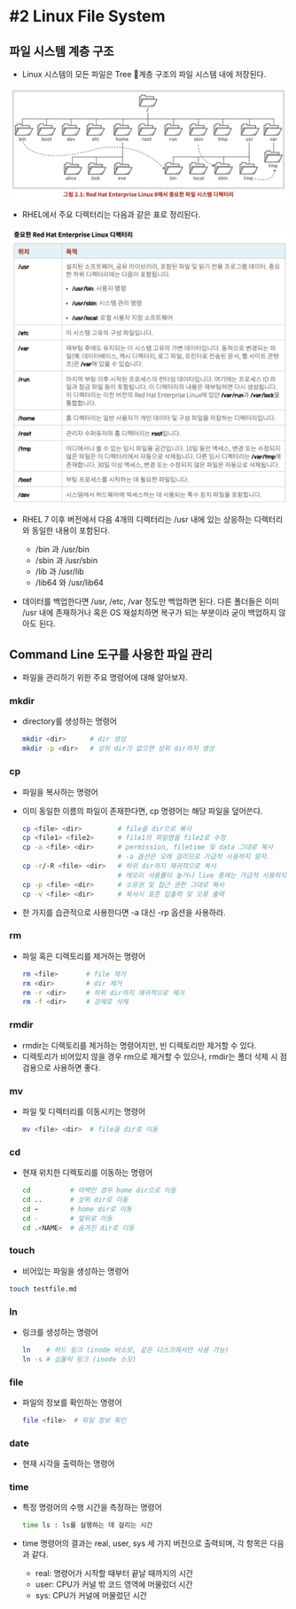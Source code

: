 # #2 Linux File System

## 파일 시스템 계층 구조

- Linux 시스템의 모든 파일은 Tree 계층 구조의 파일 시스템 내에 저장된다. 

![](images/2021-12-06-19-45-15.png)

- RHEL에서 주요 디렉터리는 다음과 같은 표로 정리된다.

![](images/2021-12-06-19-46-42.png)

- RHEL 7 이후 버전에서 다음 4개의 디렉터리는 /usr 내에 있는 상응하는 디렉터리와 동일한 내용이 포함된다.

    + /bin 과 /usr/bin
    + /sbin 과 /usr/sbin
    + /lib 과 /usr/lib
    + /lib64 와 /usr/lib64

- 데이터를 백업한다면 /usr, /etc, /var 정도만 백업하면 된다. 다른 폴더들은 이미 /usr 내에 존재하거나 혹은 OS 재설치하면 복구가 되는 부분이라 굳이 백업하지 않아도 된다.

## Command Line 도구를 사용한 파일 관리

- 파일을 관리하기 위한 주요 명령어에 대해 알아보자.

### mkdir

- directory를 생성하는 명령어

    ```bash
    mkdir <dir>      # dir 생성
    mkdir -p <dir>   # 상위 dir가 없으면 상위 dir까지 생성
    ```

### cp

- 파일을 복사하는 명령어
- 이미 동일한 이름의 파일이 존재한다면, cp 명령어는 해당 파일을 덮어쓴다.

    ```bash
    cp <file> <dir>         # file을 dir으로 복사
    cp <file1> <file2>      # file1의 파일명을 file2로 수정
    cp -a <file> <dir>      # permission, filetime 및 data 그대로 복사
                            # -a 옵션은 오래 걸리므로 가급적 사용하지 말자.
    cp -r/-R <file> <dir>   # 하위 dir까지 재귀적으로 복사
                            # 메모리 사용률이 높거나 live 중에는 가급적 사용하지 말자.
    cp -p <file> <dir>      # 소유권 및 접근 권한 그대로 복사
    cp -v <file> <dir>      # 복사시 표준 입출력 및 오류 출력
    ```

- 한 가지를 습관적으로 사용한다면 -a 대신 -rp 옵션을 사용하라.

### rm

- 파일 혹은 디렉토리를 제거하는 명령어

    ```bash
    rm <file>       # file 제거
    rm <dir>        # dir 제거
    rm -r <dir>     # 하위 dir까지 재귀적으로 제거
    rm -f <dir>     # 강제로 삭제
    ```

### rmdir

- rmdir는 디렉토리를 제거하는 명령어지만, 빈 디렉토리만 제거할 수 있다. 
- 디렉토리가 비어있지 않을 경우 rm으로 제거할 수 있으나, rmdir는 폴더 삭제 시 점검용으로 사용하면 좋다.

### mv

- 파일 및 디렉터리를 이동시키는 명령어

    ```bash
    mv <file> <dir>  # file을 dir로 이동
    ```

### cd

- 현재 위치한 디렉토리를 이동하는 명령어
  
    ```bash
    cd          # 여백인 경우 home dir으로 이동
    cd ..       # 상위 dir로 이동
    cd ~        # home dir로 이동
    cd -        # 앞뒤로 이동
    cd .<NAME>  # 숨겨진 dir로 이동
    ```

### touch

- 비어있는 파일을 생성하는 명령어

```bash
touch testfile.md
```

### ln

- 링크를 생성하는 명령어

    ```bash
    ln    # 하드 링크 (inode 비소모, 같은 디스크에서만 사용 가능)
    ln -s # 심볼릭 링크 (inode 소모)
    ```

### file

- 파일의 정보를 확인하는 명령어

    ```bash
    file <file>  # 파일 정보 확인
    ```

### date

- 현재 시각을 출력하는 명령어

### time

- 특정 명령어의 수행 시간을 측정하는 명령어

    ```bash
    time ls : ls를 실행하는 데 걸리는 시간
    ```

- time 명령어의 결과는 real, user, sys 세 가지 버전으로 출력되며, 각 항목은 다음과 같다.
    + real: 명령어가 시작할 때부터 끝날 때까지의 시간
    + user: CPU가 커널 밖 코드 영역에 머물렀더 시간
    + sys: CPU가 커널에 머물렀던 시간
